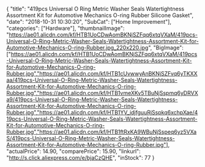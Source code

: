 {
	"title": "419pcs Universal O Ring Metric Washer Seals Watertightness Assortment Kit for Automotive Mechanics O-ring Rubber Silicone Gasket",
	"date": "2018-10-31 10:30:20",
	"SubCat": ["Home Improvement"],
	"categories": ["Hardware"],
	"thumbnailImage": "https://ae01.alicdn.com/kf/HTB1UoCDwAomBKNjSZFqq6xtqVXaM/419pcs-Universal-O-Ring-Metric-Washer-Seals-Watertightness-Assortment-Kit-for-Automotive-Mechanics-O-ring-Rubber.jpg_220x220.jpg",
	"BigImage": ["https://ae01.alicdn.com/kf/HTB1UoCDwAomBKNjSZFqq6xtqVXaM/419pcs-Universal-O-Ring-Metric-Washer-Seals-Watertightness-Assortment-Kit-for-Automotive-Mechanics-O-ring-Rubber.jpg","https://ae01.alicdn.com/kf/HTB1cUvwwyAnBKNjSZFvq6yTKXXaa/419pcs-Universal-O-Ring-Metric-Washer-Seals-Watertightness-Assortment-Kit-for-Automotive-Mechanics-O-ring-Rubber.jpg","https://ae01.alicdn.com/kf/HTB1vmeXKv5TBuNjSspmq6yDRVXa9/419pcs-Universal-O-Ring-Metric-Washer-Seals-Watertightness-Assortment-Kit-for-Automotive-Mechanics-O-ring-Rubber.jpg","https://ae01.alicdn.com/kf/HTB1YV_idjfguuRjSspkq6xchpXae/419pcs-Universal-O-Ring-Metric-Washer-Seals-Watertightness-Assortment-Kit-for-Automotive-Mechanics-O-ring-Rubber.jpg","https://ae01.alicdn.com/kf/HTB1ftRxKA9WBuNjSspeq6yz5VXaS/419pcs-Universal-O-Ring-Metric-Washer-Seals-Watertightness-Assortment-Kit-for-Automotive-Mechanics-O-ring-Rubber.jpg"],
	"actualPrice": 14.90,
	"comparePrice": 15.90,
	"linkurl": "http://s.click.aliexpress.com/e/bjaCzQHE",
	"inStock": 77
}

